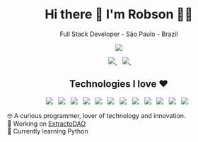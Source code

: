 <h1 align='center'>
  Hi there 👋 I'm Robson 👨‍💻
</h1>

<p align="center">
  Full Stack Developer - São Paulo - Brazil
</p>

<p align="center">
 <img src="https://img.shields.io/badge/ExtractoDAO-F9712B.svg?style=for-the-badge&&logoColor=white" />
</p>

<p align='center'>
&nbsp;&nbsp;
<a href="https://www.linkedin.com/in/robson-miranda-0372a0197/" target="_blank">
    <img src="https://img.shields.io/badge/linkedin-%230077B5.svg?style=for-the-badge&logo=linkedin&logoColor=white">
</a>&nbsp;&nbsp;
<a href="https://www.instagram.com/robsonmsa/" target="_blank">
    <img src="https://img.shields.io/badge/Instagram-%23E4405F.svg?style=for-the-badge&logo=Instagram&logoColor=white">
</a>&nbsp;&nbsp;

</p>

<h2 align="center"> Technologies I love ❤️ </h2>

<p align='center'>
&nbsp;&nbsp;
<img src="https://img.shields.io/badge/JavaScript-323330?style=for-the-badge&logo=javascript&logoColor=F7DF1E">&nbsp;&nbsp;
<img src="https://img.shields.io/badge/TypeScript-007ACC?style=for-the-badge&logo=typescript&logoColor=white&message=int">&nbsp;&nbsp;
<img src="https://img.shields.io/badge/html5-%23E34F26.svg?style=for-the-badge&logo=html5&logoColor=white">&nbsp;&nbsp;
<img src="https://img.shields.io/badge/css3-%231572B6.svg?style=for-the-badge&logo=css3&logoColor=white">&nbsp;&nbsp;
<img src="https://img.shields.io/badge/node.js-6DA55F?style=for-the-badge&logo=node.js&logoColor=white">&nbsp;&nbsp;
<img src="https://img.shields.io/badge/react-%2320232a.svg?style=for-the-badge&logo=react&logoColor=%2361DAFB">&nbsp;&nbsp;
<img src="https://img.shields.io/badge/react_native-%2320232a.svg?style=for-the-badge&logo=react&logoColor=%2361DAFB">&nbsp;&nbsp;
<img src="https://img.shields.io/badge/rust-%23000000.svg?style=for-the-badge&logo=rust&logoColor=white">&nbsp;&nbsp;
<img src="https://img.shields.io/badge/mysql-%2300f.svg?style=for-the-badge&logo=mysql&logoColor=white">&nbsp;&nbsp;
<img src="https://img.shields.io/badge/git-%23F05033.svg?style=for-the-badge&logo=git&logoColor=white">&nbsp;&nbsp;
<img src="https://img.shields.io/badge/AWS-%23FF9900.svg?style=for-the-badge&logo=amazon-aws&logoColor=white">&nbsp;&nbsp;
<img src="https://img.shields.io/badge/Blockchain-6C38FF?style=for-the-badge&logoColor=white">&nbsp;&nbsp;  
&nbsp;&nbsp;
</p>

🤓 A curious programmer, lover of technology and innovation. <br>
🔭 Working on [ExtractoDAO](https://extractodao.com/) <br>
🌱 Currently learning Python <br>

<!--
**robson036/robson036** is a ✨ _special_ ✨ repository because its `README.md` (this file) appears on your GitHub profile.

Here are some ideas to get you started:

- 🔭 I’m currently working on ...
- 🌱 I’m currently learning ...
- 👯 I’m looking to collaborate on ...
- 🤔 I’m looking for help with ...
- 💬 Ask me about ...
- 📫 How to reach me: ...
- 😄 Pronouns: ...
- ⚡ Fun fact: ...
-->
